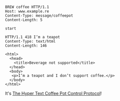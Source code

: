 ```http
BREW coffee HTTP/1.1
Host: www.example.re
Content-Type: message/coffeepot
Content-Length: 5

start
```

```http
HTTP/1.1 418 I’m a teapot
Content-Type: text/html
Content-Length: 146

<html>
  <head>
    <title>Beverage not supported</title>
  </head>
  <body>
   <p>I’m a teapot and I don’t support coffee.</p>
  </body>
</html>
```
It's [The Hyper Text Coffee Pot Control Protocol](<https://datatracker.ietf.org/doc/html/rfc7168>)!


